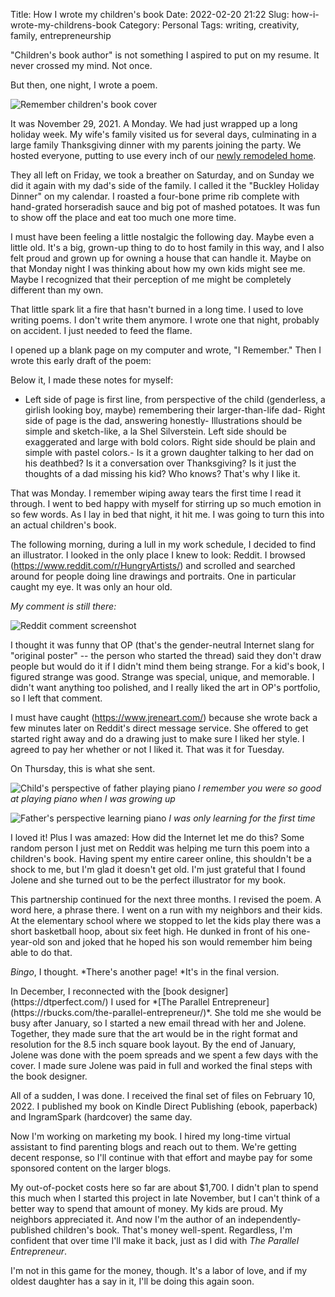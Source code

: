 Title: How I wrote my children's book
Date: 2022-02-20 21:22
Slug: how-i-wrote-my-childrens-book
Category: Personal
Tags: writing, creativity, family, entrepreneurship

"Children's book author" is not something I aspired to put on my resume. It never crossed my mind. Not once. 

But then, one night, I wrote a poem. 

![Remember children's book cover]({static}/images/Remember-ebook-cover-1024x1024.jpg)

It was November 29, 2021. A Monday. We had just wrapped up a long holiday week. My wife's family visited us for several days, culminating in a large family Thanksgiving dinner with my parents joining the party. We hosted everyone, putting to use every inch of our [newly remodeled home]({filename}how-we-did-our-home-addition-and-remodel.md).

They all left on Friday, we took a breather on Saturday, and on Sunday we did it again with my dad's side of the family. I called it the "Buckley Holiday Dinner" on my calendar. I roasted a four-bone prime rib complete with hand-grated horseradish sauce and big pot of mashed potatoes. It was fun to show off the place and eat too much one more time. 

I must have been feeling a little nostalgic the following day. Maybe even a little old. It's a big, grown-up thing to do to host family in this way, and I also felt proud and grown up for owning a house that can handle it. Maybe on that Monday night I was thinking about how my own kids might see me. Maybe I recognized that their perception of me might be completely different than my own. 

That little spark lit a fire that hasn't burned in a long time. I used to love writing poems. I don't write them anymore. I wrote one that night, probably on accident. I just needed to feed the flame. 

I opened up a blank page on my computer and wrote, "I Remember." Then I wrote this early draft of the poem:

<p>Below it, I made these notes for myself:

- Left side of page is first line, from perspective of the child (genderless, a girlish looking boy, maybe) remembering their larger-than-life dad- Right side of page is the dad, answering honestly- Illustrations should be simple and sketch-like, a la Shel Silverstein. Left side should be exaggerated and large with bold colors. Right side should be plain and simple with pastel colors.- Is it a grown daughter talking to her dad on his deathbed? Is it a conversation over Thanksgiving? Is it just the thoughts of a dad missing his kid? Who knows? That's why I like it.

That was Monday. I remember wiping away tears the first time I read it through. I went to bed happy with myself for stirring up so much emotion in so few words. As I lay in bed that night, it hit me. I was going to turn this into an actual children's book. 

The following morning, during a lull in my work schedule, I decided to find an illustrator. I looked in the only place I knew to look: Reddit. I browsed (https://www.reddit.com/r/HungryArtists/) and scrolled and searched around for people doing line drawings and portraits. One in particular caught my eye. It was only an hour old. 

*My comment is still there:*

![Reddit comment screenshot]({static}/images/Screen-Shot-2022-02-20-at-8.46.41-PM-1024x630.png)

I thought it was funny that OP (that's the gender-neutral Internet slang for "original poster" -- the person who started the thread) said they don't draw people but would do it if I didn't mind them being strange. For a kid's book, I figured strange was good. Strange was special, unique, and memorable. I didn't want anything too polished, and I really liked the art in OP's portfolio, so I left that comment. 

I must have caught (https://www.jreneart.com/) because she wrote back a few minutes later on Reddit's direct message service. She offered to get started right away and do a drawing just to make sure I liked her style. I agreed to pay her whether or not I liked it. That was it for Tuesday.

On Thursday, this is what she sent. 

![Child's perspective of father playing piano]({static}/images/Screen-Shot-2022-02-20-at-8.54.33-PM-1024x801.png)
*I remember you were so good at playing piano when I was growing up*

![Father's perspective learning piano]({static}/images/Screen-Shot-2022-02-20-at-8.54.01-PM-1024x802.png)
*I was only learning for the first time*

I loved it! Plus I was amazed: How did the Internet let me do this? Some random person I just met on Reddit was helping me turn this poem into a children's book. Having spent my entire career online, this shouldn't be a shock to me, but I'm glad it doesn't get old. I'm just grateful that I found Jolene and she turned out to be the perfect illustrator for my book. 

This partnership continued for the next three months. I revised the poem. A word here, a phrase there. I went on a run with my neighbors and their kids. At the elementary school where we stopped to let the kids play there was a short basketball hoop, about six feet high. He dunked in front of his one-year-old son and joked that he hoped his son would remember him being able to do that. 

*Bingo*, I thought. *There's another page! *It's in the final version. 

<p>In December, I reconnected with the [book designer](https://dtperfect.com/) I used for *[The Parallel Entrepreneur](https://rbucks.com/the-parallel-entrepreneur/)*. She told me she would be busy after January, so I started a new email thread with her and Jolene. Together, they made sure that the art would be in the right format and resolution for the 8.5 inch square book layout. By the end of January, Jolene was done with the poem spreads and we spent a few days with the cover. I made sure Jolene was paid in full and worked the final steps with the book designer. 

All of a sudden, I was done. I received the final set of files on February 10, 2022. I published my book on Kindle Direct Publishing (ebook, paperback) and IngramSpark (hardcover) the same day. 

Now I'm working on marketing my book. I hired my long-time virtual assistant to find parenting blogs and reach out to them. We're getting decent response, so I'll continue with that effort and maybe pay for some sponsored content on the larger blogs. 

My out-of-pocket costs here so far are about $1,700. I didn't plan to spend this much when I started this project in late November, but I can't think of a better way to spend that amount of money. My kids are proud. My neighbors appreciated it. And now I'm the author of an independently-published children's book. That's money well-spent. Regardless, I'm confident that over time I'll make it back, just as I did with *The Parallel Entrepreneur*. 

I'm not in this game for the money, though. It's a labor of love, and if my oldest daughter has a say in it, I'll be doing this again soon.